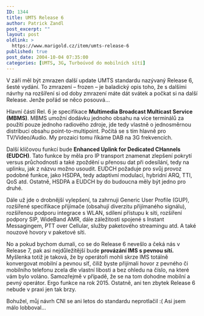 ```yaml
---
ID: 1344
title: UMTS Release 6
author: Patrick Zandl
post_excerpt: ""
layout: post
oldlink: >
  https://www.marigold.cz/item/umts-release-6
published: true
post_date: 2004-10-04 07:35:00
categories: [UMTS, 3G, Turboúvod do mobilních sítí]
---
```

<p>
V září měl být zmrazen další update UMTS standardu nazývaný Release 6, šesté vydání. To zmrazení – frozen – je baladický opis toho, že s dalšími návrhy na rozšíření si od doby zmrazení máte dát svátek a počkat si na další Release. Jenže pořád se něco posouvá&#8230; </p>

<p>
Hlavní částí Rel. 6 je specifikace <b>Multimedia Broadcast Multicast Service (MBMS)</b>. MBMS umožní dodávku jednoho obsahu na více terminálů za použití pouze jednoho radiového zdroje, jde tedy vlastně o jednosměrnou distribuci obsahu point-to-multipoint. Počítá se s tím hlavně pro TV/Video/Audio. My prozaici tomu říkáme DAB na 3G frekvencích. </p>

<p>
Další klíčovou funkcí bude <b>Enhanced Uplink for Dedicated CHannels (EUDCH)</b>. Tato funkce by měla pro IP transport znamenat zlepšení pokrytí versus průchodnosti a také zpoždění u přenosu dat při odesílání, tedy na uplinku, jak z názvu možno usoudit. EUDCH požaduje pro svůj provoz podobné funkce, jako HSDPA, tedy adaptivní modulaci, hybridní ARQ, TTI, QoS atd. Ostatně, HSDPA a EUDCH by do budoucna měly být jedno pro druhé. </p>

<p>
Dále už jde o drobnější vylepšení, ta zahrnuji Generic User Profile (GUP), rozšířené specifikace přijímače (obsahují diverzitu přijímaného signálu), rozšířenou podporu integrace s WLAN, sdílení přístupu k síti, rozšíření podpory SIP, WideBand AMR, dále záležitosti spojené s Instant Messagingem, PTT over Cellular, služby paketového streamingu atd. A také nouzové hovory v paketové síti. </p>

<p>
No a pokud bychom dumali, co se do Release 6 nevešlo a čeká nás v Release 7, pak asi nejdůležitější bude <b>provázání IMS s pevnou sítí.</b> Myšlenka totiž je taková, že by operátoři mohli skrze IMS totálně konvergovat mobilní a pevnou síť, čiliž byste přijímali hovor z pevného či mobilního telefonu zcela dle vlastní libosti a bez ohledu na číslo, na které vám bylo voláno. Samozřejmě v případě, že se na tom dohodne mobilní a pevný operátor. Ergo funkce na rok 2015. Ostatně, ani ten zbytek Release 6 nebude v praxi jen tak brzy. </p>

<p>
Bohužel, můj návrh CNI se ani letos do standardu neprotlačil :( Asi jsem málo lobboval&#8230;
</p>

